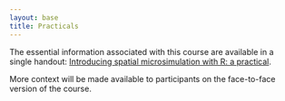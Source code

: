 ```yaml
---
layout: base
title: Practicals
---
```


The essential information associated with this
course are available in a single handout:
[Introducing spatial microsimulation with R: a practical](https://github.com/Robinlovelace/smsim-course/blob/master/handout.pdf?raw=true).

More context will be made available to participants on
the face-to-face version of the course.
